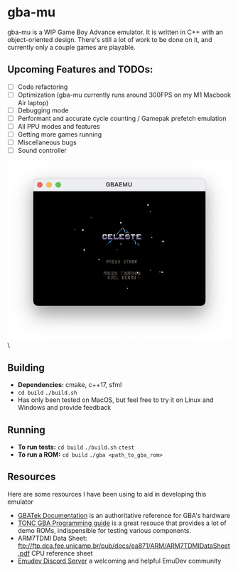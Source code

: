 # gba-mu

gba-mu is a WIP Game Boy Advance emulator. It is written in C++ with an object-oriented design. There's still a lot of work to be done on it, and currently only a couple games are playable. 

## Upcoming Features and TODOs:
- [ ] Code refactoring 
- [ ] Optimization (gba-mu currently runs around 300FPS on my M1 Macbook Air laptop)
- [ ] Debugging mode
- [ ] Performant and accurate cycle counting / Gamepak prefetch emulation
- [ ] All PPU modes and features
- [ ] Getting more games running
- [ ] Miscellaneous bugs 
- [ ] Sound controller

![Alt text](media/celeste.png?raw=true)
\
## Building 
* **Dependencies:** cmake, c++17, sfml
* `cd build` `./build.sh`
* Has only been tested on MacOS, but feel free to try it on Linux and Windows and provide feedback
## Running
* **To run tests:** `cd build` `./build.sh` `ctest`
* **To run a ROM:** `cd build` `./gba <path_to_gba_rom>`
## Resources
Here are some resources I have been using to aid in developing this emulator
* [GBATek Documentation](https://problemkaputt.de/gbatek.htm#armcpureference) is an authoritative reference for GBA's hardware
* [TONC GBA Programming guide](https://www.coranac.com/tonc/text/) is a great resouce that provides a lot of demo ROMs, indispensible for testing various components.
* ARM7TDMI Data Sheet: ftp://ftp.dca.fee.unicamp.br/pub/docs/ea871/ARM/ARM7TDMIDataSheet.pdf CPU reference sheet
* [Emudev Discord Server](https://discord.gg/xxkAe5xm) a welcoming and helpful EmuDev community

